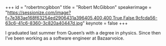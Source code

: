 ﻿+++
id = "robertmcgibbon"
title = "Robert McGibbon"
speakerimage = "https://sessionize.com/image?f=7e383ae168f63254ed2906431a396405,400,400,True,False,9cfcda56-63c6-41c6-8360-3c820a40447d.jpg"
keynote = false
+++

I graduated last summer from Queen’s with a degree in physics. Since then I’ve been working as a software engineer at Bazaarvoice.